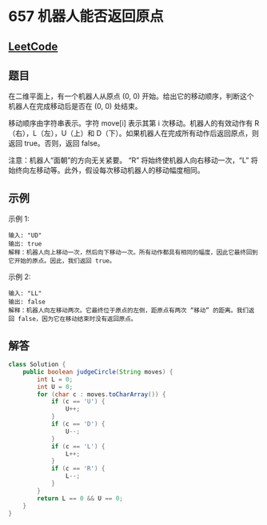 # 657 机器人能否返回原点

## [LeetCode](https://leetcode-cn.com/problems/robot-return-to-origin/)

## 题目

在二维平面上，有一个机器人从原点 (0, 0) 开始。给出它的移动顺序，判断这个机器人在完成移动后是否在 (0, 0) 处结束。

移动顺序由字符串表示。字符 move[i] 表示其第 i 次移动。机器人的有效动作有 R（右），L（左），U（上）和 D（下）。如果机器人在完成所有动作后返回原点，则返回 true。否则，返回 false。

注意：机器人“面朝”的方向无关紧要。 “R” 将始终使机器人向右移动一次，“L” 将始终向左移动等。此外，假设每次移动机器人的移动幅度相同。

## 示例

示例 1:

```text
输入: "UD"
输出: true
解释：机器人向上移动一次，然后向下移动一次。所有动作都具有相同的幅度，因此它最终回到它开始的原点。因此，我们返回 true。
```

示例 2:

```text
输入: "LL"
输出: false
解释：机器人向左移动两次。它最终位于原点的左侧，距原点有两次 “移动” 的距离。我们返回 false，因为它在移动结束时没有返回原点。
```

## 解答

```java
class Solution {
    public boolean judgeCircle(String moves) {
        int L = 0;
        int U = 0;
        for (char c : moves.toCharArray()) {
            if (c == 'U') {
                U++;
            }
            if (c == 'D') {
                U--;
            }
            if (c == 'L') {
                L++;
            }
            if (c == 'R') {
                L--;
            }
        }
        return L == 0 && U == 0;
    }
}
```